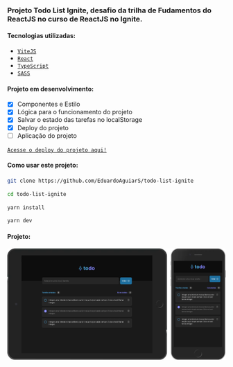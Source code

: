 ### Projeto Todo List Ignite, desafio da trilha de Fudamentos do ReactJS no curso de ReactJS no Ignite.

#### Tecnologias utilizadas:

- [`ViteJS`](https://vitejs.dev/)
- [`React`](https://reactjs.org)
- [`TypeScript`](https://www.typescriptlang.org/)
- [`SASS`](https://sass-lang.com/)

#### Projeto em desenvolvimento:

- [x] Componentes e Estilo
- [x] Lógica para o funcionamento do projeto
- [x] Salvar o estado das tarefas no localStorage
- [x] Deploy do projeto
- [ ] Aplicação do projeto

[`Acesse o deploy do projeto aqui!`](https://todo-list-ignite-eight.vercel.app/)

#### Como usar este projeto:

```bash
git clone https://github.com/EduardoAguiarS/todo-list-ignite
```

```bash
cd todo-list-ignite
```

```bash
yarn install
```

```bash
yarn dev
```

#### Projeto:

![img](./public/readme/aplication.png)
